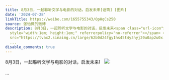 ```yaml
---
title: 8月3日，一起聆听文学与电影的对话，启发未来[话筒] [图片]
date: '2024-07-28'
linkTitle: https://weibo.com/1655755343/OpHqCs250
source: 张怡微的微博
description: 8月3日，一起聆听文学与电影的对话，启发未来<span class="url-icon"><img alt="[话筒]" src="https://h5.sinaimg.cn/m/emoticon/icon/others/o_huatong-0a3e80b147.png"
  style="width:1em; height:1em;" referrerpolicy="no-referrer"></span> <img style=""
  src="https://tvax2.sinaimg.cn/large/62b0d24fgy1hs45t4y3hyj20u0ap2u0x.jpg" referrerpolicy="no-referrer"><br><br>
  ...
disable_comments: true
---
```

8月3日，一起聆听文学与电影的对话，启发未来<span class="url-icon"><img alt="[话筒]" src="https://h5.sinaimg.cn/m/emoticon/icon/others/o_huatong-0a3e80b147.png" style="width:1em; height:1em;" referrerpolicy="no-referrer"></span> <img style="" src="https://tvax2.sinaimg.cn/large/62b0d24fgy1hs45t4y3hyj20u0ap2u0x.jpg" referrerpolicy="no-referrer"><br><br> ...
